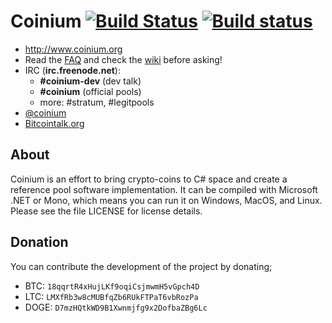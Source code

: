 # Coinium [![Build Status](https://travis-ci.org/CoiniumServ/coinium.png?branch=develop)](https://travis-ci.org/CoiniumServ/coinium) [![Build status](https://ci.appveyor.com/api/projects/status?id=98wrjchcbg5aaf97)](https://ci.appveyor.com/project/coinium)
 
* http://www.coinium.org
* Read the [FAQ](https://github.com/CoiniumServ/coinium/wiki/FAQ) and check the [wiki](https://github.com/CoiniumServ/coinium/wiki/) before asking!
* IRC (**irc.freenode.net**):
  - **#coinium-dev** (dev talk)
  - **#coinium** (official pools)
  - more: #stratum, #legitpools
* [@coinium](http://twitter.com/coinium)
* [Bitcointalk.org](https://bitcointalk.org/index.php?topic=504659)
   
## About

Coinium is an effort to bring crypto-coins to C# space and create a reference pool software implementation. It can be compiled with Microsoft .NET or Mono, which means you can run it on Windows, MacOS, and Linux. Please see the file LICENSE for license details.

## Donation

You can contribute the development of the project by donating; 

* BTC: `18qqrtR4xHujLKf9oqiCsjmwmH5vGpch4D`
* LTC: `LMXfRb3w8cMUBfqZb6RUkFTPaT6vbRozPa`
* DOGE: `D7mzHQtkWD9B1Xwnmjfg9x2DofbaZBg6Lc`
